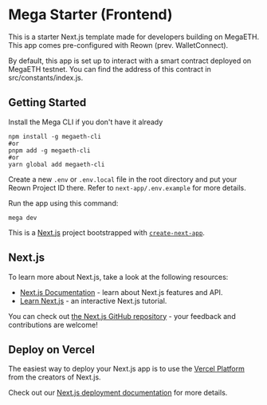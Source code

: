 # Mega Starter (Frontend)

This is a starter Next.js template made for developers building on MegaETH. This app comes pre-configured with Reown (prev. WalletConnect).

By default, this app is set up to interact with a smart contract deployed on MegaETH testnet. You can find the address of this contract in src/constants/index.js.


## Getting Started
Install the Mega CLI if you don't have it already
```shell
npm install -g megaeth-cli
#or
pnpm add -g megaeth-cli
#or
yarn global add megaeth-cli
```

Create a new `.env` or `.env.local` file in the root directory and put your Reown Project ID there. Refer to `next-app/.env.example` for more details.

Run the app using this command:

```shell
mega dev
```

This is a [Next.js](https://nextjs.org) project bootstrapped with [`create-next-app`](https://github.com/vercel/next.js/tree/canary/packages/create-next-app).

## Next.js
To learn more about Next.js, take a look at the following resources:

- [Next.js Documentation](https://nextjs.org/docs) - learn about Next.js features and API.
- [Learn Next.js](https://nextjs.org/learn) - an interactive Next.js tutorial.

You can check out [the Next.js GitHub repository](https://github.com/vercel/next.js) - your feedback and contributions are welcome!

## Deploy on Vercel

The easiest way to deploy your Next.js app is to use the [Vercel Platform](https://vercel.com/new?utm_medium=default-template&filter=next.js&utm_source=create-next-app&utm_campaign=create-next-app-readme) from the creators of Next.js.

Check out our [Next.js deployment documentation](https://nextjs.org/docs/app/building-your-application/deploying) for more details.
